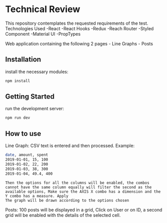 # Technical Review
This repository contemplates the requested requirements of the test.
Technologies Used
    -React
    -React Hooks
    -Redux
    -Reach Router
    -Styled Component
    -Material UI
    -PropTypes

Web application containing the following 2 pages
    - Line Graphs
    - Posts


## Installation
install the necessary modules:

```bash
npm install
```

## Getting Started
run the development server:

```bash
npm run dev
```

## How to use
Line Graph: CSV text is entered and then processed. 
Example:
```bash
date, amount, spent
2019-01-01, 15, 100
2019-01-02, 22, 200
2019-01-03, 38, 300
2019-01-04, 49.4, 400
```

    Then the options for all the columns will be enabled, the combos cannot have the same column equally will filter the second as the available options, Make sure the AXIS X combo has a dimension and the Y combo has a measure. Apply
    The graph will be drawn according to the options chosen

Posts: 100 posts will be displayed in a grid, Click on User or on ID, a second grid will be enabled with the details of the selected cell.


